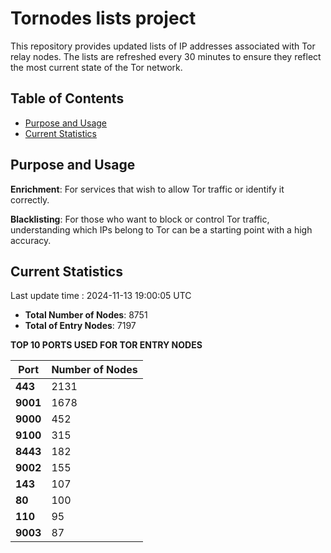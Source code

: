 # Tornodes lists project

This repository provides updated lists of IP addresses associated with Tor relay nodes. The lists are refreshed every 30 minutes to ensure they reflect the most current state of the Tor network.

## Table of Contents

- [Purpose and Usage](#purpose-and-usage)
- [Current Statistics](#current-statistics)


## Purpose and Usage

**Enrichment**: For services that wish to allow Tor traffic or identify it correctly.

**Blacklisting**: For those who want to block or control Tor traffic, understanding which IPs belong to Tor can be a starting point with a high accuracy.

## Current Statistics

Last update time : 2024-11-13 19:00:05 UTC

- **Total Number of Nodes**: 8751
- **Total of Entry Nodes**: 7197

**TOP 10 PORTS USED FOR TOR ENTRY NODES**

| **Port** | **Number of Nodes** |
|------|-----------------|
| **443**   | 2131  |
| **9001**   | 1678  |
| **9000**   | 452  |
| **9100**   | 315  |
| **8443**   | 182  |
| **9002**   | 155  |
| **143**   | 107  |
| **80**   | 100  |
| **110**   | 95  |
| **9003**   | 87  |

